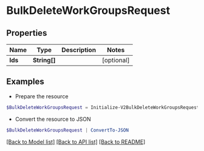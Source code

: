 # BulkDeleteWorkGroupsRequest
## Properties

Name | Type | Description | Notes
------------ | ------------- | ------------- | -------------
**Ids** | **String[]** |  | [optional] 

## Examples

- Prepare the resource
```powershell
$BulkDeleteWorkGroupsRequest = Initialize-V2BulkDeleteWorkGroupsRequest  -Ids null
```

- Convert the resource to JSON
```powershell
$BulkDeleteWorkGroupsRequest | ConvertTo-JSON
```

[[Back to Model list]](../README.md#documentation-for-models) [[Back to API list]](../README.md#documentation-for-api-endpoints) [[Back to README]](../README.md)


